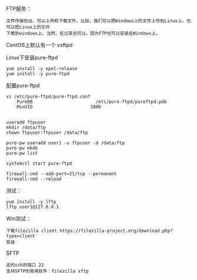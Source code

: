 FTP服务：

	文件传输协议，可以上传和下载文件。比如，我们可以把Windows上的文件上传到Linux上。也可以把Linux上的文件
	下载到windows上。当然，反过来也可以，因为FTP也可以安装在Windows上。

CentOS上默认有一个 vsftpd

Linux下安装pure-ftpd

	yum install -y epel-release
	yum install -y pure-ftpd

配置pure-ftpd

	vi /etc/pure-ftpd/pure-ftpd.conf
		PureDB                        /etc/pure-ftpd/pureftpd.pdb
		MinUID                      1000


	useradd ftpuser
	mkdir /data/ftp
	chown ftpuser:ftpuser /data/ftp

	pure-pw useradd user1 -u ftpuser -d /data/ftp 
	pure-pw mkdb
	pure-pw list 

	systemctl start pure-ftpd

	firewall-cmd --add-port=21/tcp --permanent
	firewall-cmd --reload

测试：

	yum install -y lftp
	lftp user1@127.0.0.1


Win测试：

	下载filezilla client https://filezilla-project.org/download.php?type=client
	安装
	

SFTP

	走的ssh的端口 22
	支持SFTP的常用软件：filezilla xftp 
